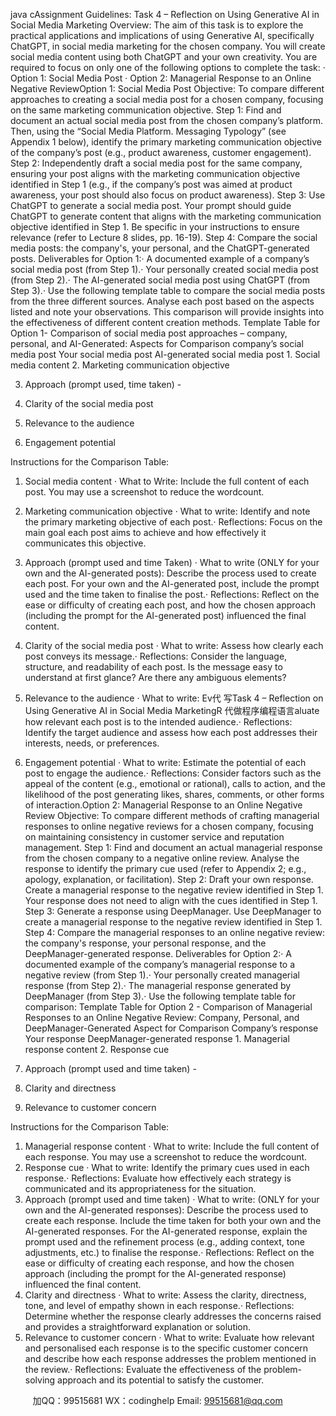 java cAssignment Guidelines: Task 4 – Reflection on Using Generative AI in Social Media Marketing Overview: The aim of this task is to explore the practical applications and implications of using Generative AI, specifically ChatGPT, in social media marketing for the chosen company. You will create social media content using both ChatGPT and your own creativity. You are required to focus on only one of the following options to complete the task: · Option 1: Social Media Post
· Option 2: Managerial Response to an Online Negative ReviewOption 1: Social Media Post 
Objective: To compare different approaches to creating a social media post for a chosen company, focusing on the same marketing communication objective.
Step 1: 
Find and document an actual social media post from the chosen company’s platform. Then, using the “Social Media Platform. Messaging Typology” (see Appendix 1 below), identify the primary marketing communication objective of the company’s post (e.g., product awareness, customer engagement).
Step 2: 
Independently draft a social media post for the same company, ensuring your post aligns with the marketing communication objective identified in Step 1 (e.g., if the company’s post was aimed at product awareness, your post should also focus on product awareness).
Step 3: 
Use ChatGPT to generate a social media post. Your prompt should guide ChatGPT to generate content that aligns with the marketing communication objective identified in Step 1. Be specific in your instructions to ensure relevance (refer to Lecture 8 slides, pp. 16-19).
Step 4: Compare the social media posts: the company's, your personal, and the ChatGPT-generated posts.
Deliverables for Option 1:·   A documented example of a company’s social media post (from Step 1).·   Your personally created social media post (from Step 2).·   The AI-generated social media post using ChatGPT (from Step 3).·   Use the following template table to compare the social media posts from the three different sources. Analyse each post based on the aspects listed and note your observations. This comparison will provide insights into the effectiveness of different content creation methods.
Template Table for Option 1- Comparison of social media post approaches – company, personal, and AI-Generated: Aspects for Comparison company’s social media post Your social media post AI-generated social media post 1. Social media content 2. Marketing communication objective 


3. Approach (prompt used, time taken) - 

4. Clarity of the social media post 


5. Relevance to the audience 


6. Engagement potential 



Instructions for the Comparison Table: 
1. Social media content ·   What to Write: Include the full content of each post. You may use a screenshot to reduce the wordcount.
2. Marketing communication objective · What to write: Identify and note the primary marketing objective of each post.· Reflections: Focus on the main goal each post aims to achieve and how effectively it communicates this objective.
3. Approach (prompt used and time Taken) · What to write (ONLY for your own and the AI-generated posts): Describe the process used to create each post. For your own and the AI-generated post, include the prompt used and the time taken to finalise the post.· Reflections: Reflect on the ease or difficulty of creating each post, and how the chosen approach (including the prompt for the AI-generated post) influenced the final content.
4. Clarity of the social media post · What to write: Assess how clearly each post conveys its message.· Reflections: Consider the language, structure, and readability of each post. Is the message easy to understand at first glance? Are there any ambiguous elements?
5. Relevance to the audience · What to write: Ev代 写Task 4 – Reflection on Using Generative AI in Social Media MarketingR
代做程序编程语言aluate how relevant each post is to the intended audience.· Reflections: Identify the target audience and assess how each post addresses their interests, needs, or preferences.
6. Engagement potential ·   What to write: Estimate the potential of each post to engage the audience.· Reflections: Consider factors such as the appeal of the content (e.g., emotional or rational), calls to action, and the likelihood of the post generating likes, shares, comments, or other forms of interaction.Option 2: Managerial Response to an Online Negative Review 
Objective: To compare different methods of crafting managerial responses to online negative reviews for a chosen company, focusing on maintaining consistency in customer service and reputation management.
Step 1: 
Find and document an actual managerial response from the chosen company to a negative online review. Analyse the response to identify the primary cue used (refer to Appendix 2; e.g., apology, explanation, or facilitation).
Step 2: 
Draft your own response. Create a managerial response to the negative review identified in Step 1. Your response does not need to align with the cues identified in Step 1.
Step 3: 
Generate a response using DeepManager. Use DeepManager to create a managerial response to the negative review identified in Step 1.
Step 4: Compare the managerial responses to an online negative review: the company's response, your personal response, and the DeepManager-generated response.
Deliverables for Option 2:·   A documented example of the company’s managerial response to a negative review (from Step 1).·   Your personally created managerial response (from Step 2).·   The managerial response generated by DeepManager (from Step 3).·   Use the following template table for comparison:
Template Table for Option 2 - Comparison of Managerial Responses to an Online Negative Review: Company, Personal, and DeepManager-Generated Aspect for Comparison Company’s response Your response DeepManager-generated response 1. Managerial response content 2. Response cue 


3. Approach (prompt used and time taken) - 

4. Clarity and directness 

5. Relevance to customer concern 



Instructions for the Comparison Table: 
1. Managerial response content · What to write: Include the full content of each response. You may use a screenshot to reduce the wordcount.
2. Response cue · What to write: Identify the primary cues used in each response.· Reflections: Evaluate how effectively each strategy is communicated and its appropriateness for the situation.
3. Approach (prompt used and time taken) · What to write: (ONLY for your own and the AI-generated responses): Describe the process used to create each response. Include the time taken for both your own and the AI-generated responses. For the AI-generated response, explain the prompt used and the refinement process (e.g., adding context, tone adjustments, etc.) to finalise the response.· Reflections: Reflect on the ease or difficulty of creating each response, and how the chosen approach (including the prompt for the AI-generated response) influenced the final content.
4. Clarity and directness · What to write: Assess the clarity, directness, tone, and level of empathy shown in each response.· Reflections: Determine whether the response clearly addresses the concerns raised and provides a straightforward explanation or solution.
5. Relevance to customer concern · What to write: Evaluate how relevant and personalised each response is to the specific customer concern and describe how each response addresses the problem mentioned in the review.· Reflections: Evaluate the effectiveness of the problem-solving approach and its potential to satisfy the customer.



         
加QQ：99515681  WX：codinghelp  Email: 99515681@qq.com

